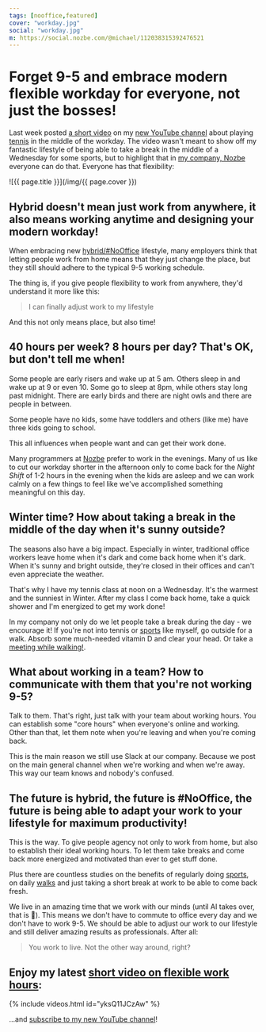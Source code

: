 ```yaml
---
tags: [nooffice,featured]
cover: "workday.jpg"
social: "workday.jpg"
m: https://social.nozbe.com/@michael/112038315392476521
---
```


# Forget 9-5 and embrace modern flexible workday for everyone, not just the bosses!

Last week posted [a short video][f] on my [new YouTube channel][y] about playing [tennis](/tennis) in the middle of the workday. The video wasn't meant to show off my fantastic lifestyle of being able to take a break in the middle of a Wednesday for some sports, but to highlight that in [my company, Nozbe](/nozbe) everyone can do that. Everyone has that flexibility:

<!--More-->

![{{ page.title }}](/img/{{ page.cover }})

## Hybrid doesn't mean just work from anywhere, it also means working anytime and designing your modern workday!

When embracing new [hybrid/#NoOffice](/nooffice/) lifestyle, many employers think that letting people work from home means that they just change the place, but they still should adhere to the typical 9-5 working schedule.

The thing is, if you give people flexibility to work from anywhere, they'd understand it more like this:

> I can finally adjust work to my lifestyle

And this not only means place, but also time!

## 40 hours per week? 8 hours per day? That's OK, but don't tell me when!

Some people are early risers and wake up at 5 am. Others sleep in and wake up at 9 or even 10. Some go to sleep at 8pm, while others stay long past midnight. There are early birds and there are night owls and there are people in between.

Some people have no kids, some have toddlers and others (like me) have three kids going to school.

This all influences when people want and can get their work done.

Many programmers at [Nozbe](/nozbe/) prefer to work in the evenings. Many of us like to cut our workday shorter in the afternoon only to come back for the *Night Shift* of 1-2 hours in the evening when the kids are asleep and we can work calmly on a few things to feel like we've accomplished something meaningful on this day.

## Winter time? How about taking a break in the middle of the day when it's sunny outside?

The seasons also have a big impact. Especially in winter, traditional office workers leave home when it's dark and come back home when it's dark. When it's sunny and bright outside, they're closed in their offices and can't even appreciate the weather.

That's why I have my tennis class at noon on a Wednesday. It's the warmest and the sunniest in Winter. After my class I come back home, take a quick shower and I'm energized to get my work done!

In my company not only do we let people take a break during the day - we encourage it! If you're not into tennis or [sports](/sports/) like myself, go outside for a walk. Absorb some much-needed vitamin D and clear your head. Or take a [meeting while walking!](/walk/).

## What about working in a team? How to communicate with them that you're not working 9-5?

Talk to them. That's right, just talk with your team about working hours. You can establish some "core hours" when everyone's online and working. Other than that, let them note when you're leaving and when you're coming back.

This is the main reason we still use Slack at our company. Because we post on the main general channel when we're working and when we're away. This way our team knows and nobody's confused.

## The future is hybrid, the future is #NoOffice, the future is being able to adapt your work to your lifestyle for maximum productivity!

This is the way. To give people agency not only to work from home, but also to establish their ideal working hours. To let them take breaks and come back more energized and motivated than ever to get stuff done.

Plus there are countless studies on the benefits of regularly doing [sports](/sports), on daily [walks](/walk) and just taking a short break at work to be able to come back fresh.

We live in an amazing time that we work with our minds (until AI takes over, that is 🤪). This means we don't have to commute to office every day and we don't have to work 9-5. We should be able to adjust our work to our lifestyle and still deliver amazing results as professionals. After all:

> You work to live. Not the other way around, right?

## Enjoy my latest [short video on flexible work hours][y]:

{% include videos.html id="yksQ11JCzAw" %}

…and [subscribe to my new YouTube channel][y]!

[y]: https://www.youtube.com/@MichaelTeam
[f]: https://www.youtube.com/shorts/yksQ11JCzAw

[n]: https://michael.gratis/nozbe
[np]: https://michael.gratis/nozbepersonal